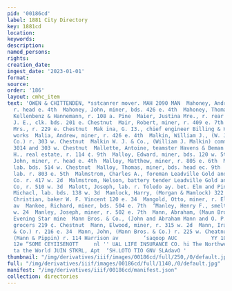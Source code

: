 ```yaml
---
pid: '00186cd'
label: 1881 City Directory
key: 1881cd
location: 
keywords: 
description: 
named_persons: 
rights: 
creation_date: 
ingest_date: '2023-01-01'
format: 
source: 
order: '186'
layout: cmhc_item
text: 'OWEN & CHITTENDEN, *sstcanrer mover. MAH 2090 MAN  Mahoney, Andrew, miner,
  r. head e. 4th  Mahoney, John, miner, bds. 426 e. 4th  Mahoney, Thomas, butcher
  Kellenbenz & Hannemann, r. 108 a. Pine  Maier, Justina Mre., r. rear 203 e. 8th  Mailler,
  J. E., clk. bds. 201 e. Chestnut  Mair, Robert, miner, r. 409 e. 7th  Majeska, Nina
  Mrs., r. 229 e. Chestnut  Mak ina, G. I3., chief engineer Billing & Hilers, r. at
  works  Malia, Andrew, miner, r. 426 e. 4th  Malkin, William J., (W. J. Malkin &
  Co.) r. 303 w. Chestnut  Malkin W. J. & Co., (William J. Malkin) commission merchants
  3014 and 303 w. Chestnut  Mallette, Antoine, teamster Havens & Beman  Mallory, Anson
  H., real estate, r. 114 ¢. 9th  Malloy, Edward, miner, bds. 120 w. 5th  Malloy,
  John, miner, r. head e. 4th  Malloy, Matthew, miner, r. 805 e. 6th  Malloy, Patrick,
  lab. bds. 514 w. Chestnut  Malloy, Thomas, miner, bds. head ec. 9th  Malloy, William,
  lab. r. 803 e. 5th  Malmstrom, Charles A., foreman Leadville Gold and Silver Mill
  Co. r. 417 w. 2d  Malmstrom, Nelson, battery tender Leadville Gold and Silver Mill
  Co, r. 510 w. 3d  Malott, Joseph, lab. r. Toledo ay. bet. Elm and Pine  Malotte,
  Michacl, lab. bds. 138 w. 3d  Mamlock, Harry, (Morgan & Mamlock) 322 Harrison ay  Mangold,
  Christian, baker W. F. Vincent 120 e. 34  Mangold, Otto, miner, r. Elm cor. Toledo
  av  Mankee, Richard, miner, bds. 504 e. 7th  ‘Manley, Henry F., smelter, r. 3284
  w. 24  Manley, Joseph, miner, r. 502 e. 7th  Mann, Abraham, (Maun Bros. & Co.) r.
  Evening Star mine  Mann Bros. & Co., (John and Abraham Mann and O. P. Jack- son)
  grocers 219 ¢. Chestnut  Mann, Elwood, miner, r. 315 w. 2d  Mann, Ira O., (Mann
  & Co.) r. 216 e. 34  Mann, John, (Mann Bros. & Co.) r. 225 w. Cheatnut  Mann, John,
  (Mann & Pippin) r. 114 Harrison av        ‘saqoop AUC           YY 100 “DAY WOsPHIA
  12e “SOME CEYIISENOTT     nl '' UAL LIFE INSURANCE CO. hi The Northwestern no Superior
  ta the World JUIN STKRL, Apt  ‘SH.LOTO TIO GNV SLAdavO '
thumbnail: "/img/derivatives/iiif/images/00186cd/full/250,/0/default.jpg"
full: "/img/derivatives/iiif/images/00186cd/full/1140,/0/default.jpg"
manifest: "/img/derivatives/iiif/00186cd/manifest.json"
collection: directories
---
```

